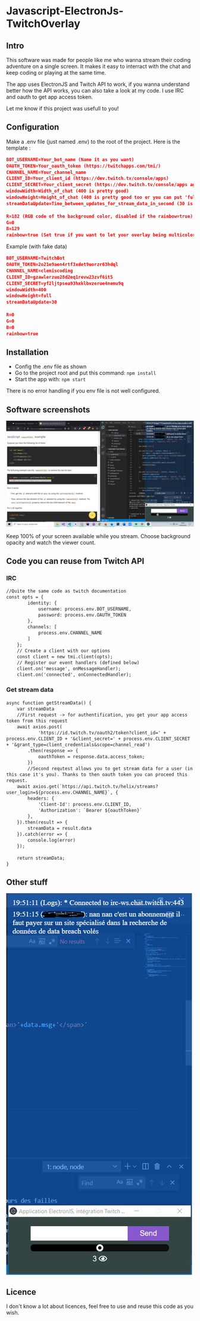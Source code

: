 # Javascript-ElectronJs-TwitchOverlay

## Intro
This software was made for people like me who wanna stream their coding adventure on a single screen. It makes it easy to interract with the chat and keep coding or playing at the same time. 

The app uses ElectronJS and Twitch API to work, if you wanna understand better how the API works, you can also take a look at my code. I use IRC and oauth to get app access token.

Let me know if this project was usefull to you!
 
## Configuration

Make a .env file (just named .env) to the root of the project. Here is the template :

```json
BOT_USERNAME=Your_bot_name (Name it as you want)
OAUTH_TOKEN=Your_oauth_token (https://twitchapps.com/tmi/)
CHANNEL_NAME=Your_channel_name  
CLIENT_ID=Your_client_id (https://dev.twitch.tv/console/apps)  
CLIENT_SECRET=Your_client_secret (https://dev.twitch.tv/console/apps again)  
windowWidth=Width_of_chat (400 is pretty good)
windowHeight=Height_of_chat (400 is pretty good too or you can put 'full' value if you wanna let the overlay take full of the screen height)
streamDataUpdate=Time_between_updates_for_stream_data_in_second (30 is a good value)

R=182 (RGB code of the background color, disabled if the rainbow=true)
G=0
B=129
rainbow=true (Set true if you want to let your overlay being multicolored, false in the other case)

```
Example (with fake data)
```json
BOT_USERNAME=TwitchBot
OAUTH_TOKEN=2o21e9aen4rtf3xdet9uorzr63hdql
CHANNEL_NAME=clemiscoding
CLIENT_ID=gzawlerzuo28d2eq1revw23zvf6it5
CLIENT_SECRET=yf2ljtpsea93hxklbvzerue4nemu9q
windowWidth=400
windowHeight=full
streamDataUpdate=30

R=0
G=0
B=0
rainbow=true
```

## Installation

- Config the .env file as shown
- Go to the project root and put this command: `npm install`
- Start the app with: `npm start`

There is no error handling if you env file is not well configured.

## Software screenshots

![--](assets/2.PNG)

Keep 100% of your screen available while you stream. Choose background opacity and watch the viewer count.

## Code you can reuse from Twitch API

### IRC

```
//Quite the same code as twitch documentation
const opts = {
        identity: {
            username: process.env.BOT_USERNAME,
            password: process.env.OAUTH_TOKEN
        },
        channels: [
            process.env.CHANNEL_NAME
        ]
    };
    // Create a client with our options
    const client = new tmi.client(opts);
    // Register our event handlers (defined below)
    client.on('message', onMessageHandler);
    client.on('connected', onConnectedHandler);
```

### Get stream data
```
async function getStreamData() {
    var streamData
    //First request -> for authentification, you get your app access token from this request
    await axios.post(
            'https://id.twitch.tv/oauth2/token?client_id=' + process.env.CLIENT_ID + '&client_secret=' + process.env.CLIENT_SECRET + '&grant_type=client_credentials&scope=channel_read')
        .then(response => {
            oauthToken = response.data.access_token;
        })
        //Second requtest allows you to get stream data for a user (in this case it's you). Thanks to then oauth token you can proceed this request.
    await axios.get(`https://api.twitch.tv/helix/streams?user_login=${process.env.CHANNEL_NAME}`, {
        headers: {
            'Client-Id': process.env.CLIENT_ID,
            'Authorization': `Bearer ${oauthToken}`
        },
    }).then(result => {
        streamData = result.data
    }).catch(error => {
        console.log(error)
    });

    return streamData;
}
```

## Other stuff

![--](assets/1.PNG)

## Licence

I don't know a lot about licences, feel free to use and reuse this code as you wish.
